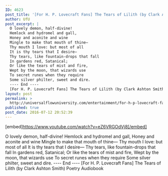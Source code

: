```yaml
---
ID: 4623
post_title: '[For H. P. Lovecraft Fans] The Tears of Lilith (by Clark Ashton Smith) Poetry Audiobook'
author: UfU
post_excerpt: |
  O lovely demon, half-divine!
  Hemlock and hydromel and gall,
  Honey and aconite and wine
  Mingle to make that mouth of thine—
  Thy mouth I love: but most of all
  It is thy tears that I desire—
  Thy tears, like fountain-drops that fall
  In gardens red, Satanical;
  Or like the tears of mist and fire,
  Wept by the moon, that wizards use
  To secret runes when they require
  Some silver philter, sweet and dire.
  ---- End ----
  [For H. P. Lovecraft Fans] The Tears of Lilith (by Clark Ashton Smith) Poetry Audiobook
layout: post
permalink: >
  http://universalflowuniversity.com/entertainment/for-h-p-lovecraft-fans-the-tears-of-lilith-by-clark-ashton-smith-poetry-audiobook/
published: true
post_date: 2016-07-12 20:52:39
---
```

[embed]https://www.youtube.com/watch?v=eZ6VRGOdVj8[/embed]<br>
<p>O lovely demon, half-divine!
Hemlock and hydromel and gall,
Honey and aconite and wine
Mingle to make that mouth of thine—
Thy mouth I love: but most of all
It is thy tears that I desire—
Thy tears, like fountain-drops that fall
In gardens red, Satanical;
Or like the tears of mist and fire,
Wept by the moon, that wizards use
To secret runes when they require
Some silver philter, sweet and dire.
---- End ----
[For H. P. Lovecraft Fans] The Tears of Lilith (by Clark Ashton Smith) Poetry Audiobook</p>